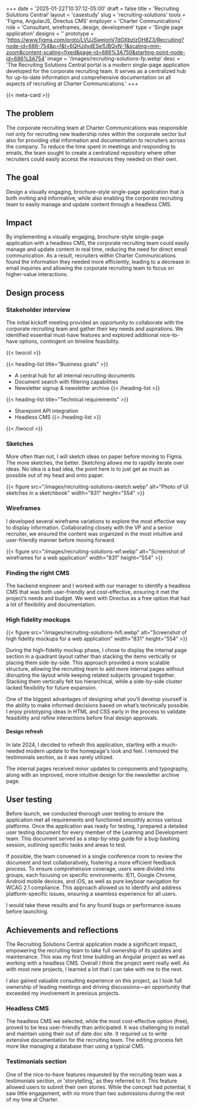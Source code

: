 +++
date = '2025-01-22T10:37:12-05:00'
draft = false
title = 'Recruiting Solutions Central'
layout = 'casestudy'
slug = 'recruiting-solutions'
tools = 'Figma, AngularJS, Directus CMS'
employer = 'Charter Communications'
role = 'Consultant, wireframes, design, development'
type = 'Single page application'
designs = ''
prototype = 'https://www.figma.com/proto/LVUJSwejonV7dOXbzIzDH8Z3/Recruiting?node-id=686-754&p=f&t=6QHJdydESe1UBQyN-1&scaling=min-zoom&content-scaling=fixed&page-id=686%3A750&starting-point-node-id=686%3A754'
image = '/images/recruiting-solutions-fp.webp'
desc = 'The Recruiting Solutions Central portal is a modern single-page application developed for the corporate recruiting team. It serves as a centralized hub for up-to-date information and comprehensive documentation on all aspects of recruiting at Charter Communications.'
+++

{{< meta-card >}}

## The problem

The corporate recruiting team at Charter Communications was responsible not only for recruiting new leadership roles within the corporate sector but also for providing vital information and documentation to recruiters across the company. To reduce the time spent in meetings and responding to emails, the team sought to create a centralized repository where other recruiters could easily access the resources they needed on their own.

## The goal

Design a visually engaging, brochure-style single-page application that is both inviting and informative, while also enabling the corporate recruiting team to easily manage and update content through a headless CMS.

## Impact

By implementing a visually engaging, brochure-style single-page application with a headless CMS, the corporate recruiting team could easily manage and update content in real time, reducing the need for direct email communication. As a result, recruiters within Charter Communications found the information they needed more efficiently, leading to a decrease in email inquiries and allowing the corporate recruiting team to focus on higher-value interactions.

## Design process

### Stakeholder interview

The initial kickoff meeting provided an opportunity to collaborate with the corporate recruiting team and gather their key needs and aspirations. We identified essential must-have features and explored additional nice-to-have options, contingent on timeline feasibility.

{{< twocol >}}

{{< heading-list title="Business goals" >}}

- A central hub for all internal recruiting documents
- Document search with filtering capabilities
- Newsletter signup & newsletter archive
  {{< /heading-list >}}

{{< heading-list title="Technical requirements" >}}

- Sharepoint API integration
- Headless CMS
  {{< /heading-list >}}

{{< /twocol >}}

### Sketches

More often than not, I will sketch ideas on paper before moving to Figma. The more sketches, the better. Sketching allows me to rapidly iterate over ideas. No idea is a bad idea, the point here is to just get as much as possible out of my head and onto paper.

{{< figure src="/images/recruiting-solutions-sketch.webp" alt="Photo of UI sketches in a sketchbook" width="831" height="554" >}}

### Wireframes

I developed several wireframe variations to explore the most effective way to display information. Collaborating closely with the VP and a senior recruiter, we ensured the content was organized in the most intuitive and user-friendly manner before moving forward.

{{< figure src="/images/recruiting-solutions-wf.webp" alt="Screenshot of wireframes for a web application" width="831" height="554" >}}

### Finding the right CMS

The backend engineer and I worked with our manager to identify a headless CMS that was both user-friendly and cost-effective, ensuring it met the project’s needs and budget. We went with Directus as a free option that had a lot of flexibility and documentation.

### High fidelity mockups

{{< figure src="/images/recruiting-solutions-hifi.webp" alt="Screenshot of high fidelity mockups for a web application" width="831" height="554" >}}

During the high-fidelity mockup phase, I chose to display the internal page section in a quadrant layout rather than stacking the items vertically or placing them side-by-side. This approach provided a more scalable structure, allowing the recruiting team to add more internal pages without disrupting the layout while keeping related subjects grouped together. Stacking them vertically felt too hierarchical, while a side-by-side cluster lacked flexibility for future expansion.

One of the biggest advantages of designing what you’ll develop yourself is the ability to make informed decisions based on what’s technically possible. I enjoy prototyping ideas in HTML and CSS early in the process to validate feasibility and refine interactions before final design approvals.

#### Design refresh

In late 2024, I decided to refresh this application, starting with a much-needed modern update to the homepage's look and feel. I removed the testimonials section, as it was rarely utilized.

The internal pages received minor updates to components and typography, along with an improved, more intuitive design for the newsletter archive page.

## User testing

Before launch, we conducted thorough user testing to ensure the application met all requirements and functioned smoothly across various platforms. Once the application was ready for testing, I prepared a detailed user testing document for every member of the Learning and Development team. This document served as a step-by-step guide for a bug-bashing session, outlining specific tasks and areas to test.

If possible, the team convened in a single conference room to review the document and test collaboratively, fostering a more efficient feedback process. To ensure comprehensive coverage, users were divided into groups, each focusing on specific environments: IE11, Google Chrome, Android mobile devices, and iOS, as well as pure keyboar navigation for WCAG 2.1 compliance. This approach allowed us to identify and address platform-specific issues, ensuring a seamless experience for all users.

I would take these results and fix any found bugs or performance issues before launching.

## Achievements and reflections

The Recruiting Solutions Central application made a significant impact, empowering the recruiting team to take full ownership of its updates and maintenance. This was my first time building an Angular project as well as working with a headless CMS. Overall I think the project went really well. As with most new projects, I learned a lot that I can take with me to the next.

I also gained valuable consulting experience on this project, as I took full ownership of leading meetings and driving discussions—an opportunity that exceeded my involvement in previous projects.

### Headless CMS

The headless CMS we selected, while the most cost-effective option (free), proved to be less user-friendly than anticipated. It was challenging to install and maintain using their out of date doc site. It required us to write extensive documentation for the recruiting team. The editing process felt more like managing a database than using a typical CMS.

### Testimonials section

One of the nice-to-have features requested by the recruiting team was a testimonials section, or 'storytelling,' as they referred to it. This feature allowed users to submit their own stories. While the concept had potential, it saw little engagement, with no more than two submissions during the rest of my time at Charter.
